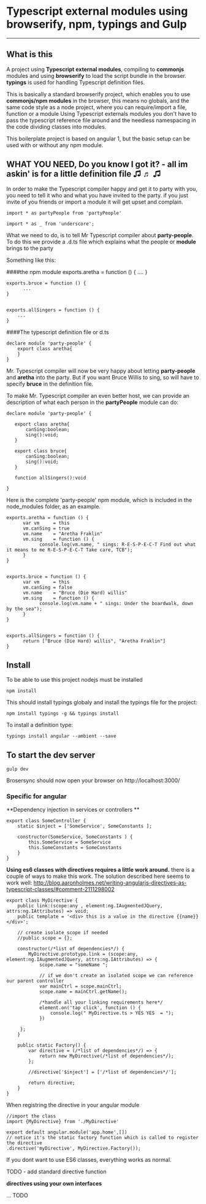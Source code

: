 # Typescript external modules using browserify, npm, typings and Gulp
--------------------------------------------------------------------
## What is this
A project using **Typescript external modules**, compiling to **commonjs** modules and using **browserify** to load the script bundle in the browser. **typings** is used for handling Typescript definition files.

This is basically a standard browserify project, which enables you to use **commonjs/npm modules** in the browser, this means no globals, and the same code style as a node project, where you can require/import a file, function or a module
Using Typescript externals modules you don't have to pass the typescript reference file around and the needless namespacing in the code dividing classes into modules.

This boilerplate project is based on angular 1, but the basic setup can be used with or without any npm module.


## WHAT YOU NEED, Do you know I got it? - all im askin' is for a little definition file ♫ ♬ ♫
In order to make the Typescript compiler happy and get it to party with you, you need to tell it who and what you have invited to the party.
if you just invite of you friends or import a module it will get upset and complain.

    import * as partyPeople from 'partyPeople'

    import * as _ from 'underscore';


What we need to do, is to tell Mr Typescript compiler about **party-people**.
To do this we provide a .d.ts file which explains what the people or **module** brings to the party

Something like this:

####the npm module
	exports.aretha = function () {
		  ....
	}


	exports.bruce = function () {
		  ...
	}


	exports.allSingers = function () {
		...
	}

####The typescript definition file or d.ts

    declare module 'party-people' {
        export class aretha{
        }
	}


Mr. Typescript compiler will now be very happy about letting **party-people** and **aretha** into the party.
But if you want Bruce Willis to sing, so will have to specify **bruce** in the definition file.

To make Mr. Typescript compiler an even better host, we can provide an description of what each person in the **partyPeople** module can do:

	declare module 'party-people' {

	   export class aretha{
	       canSing:boolean;
	       sing():void;
	   }

	   export class bruce{
	       canSing:boolean;
	       sing():void;
	   }

	   function allSingers():void

	}


Here is the complete 'party-people' npm module, which is included in the node_modules folder, as an example.

	exports.aretha = function () {
		  var vm     = this
		  vm.canSing = true
		  vm.name    = "Aretha Fraklin"
		  vm.sing    = function () {
				console.log(vm.name, " sings: R-E-S-P-E-C-T Find out what it means to me R-E-S-P-E-C-T Take care, TCB");
		  }
	}


	exports.bruce = function () {
		  var vm     = this
		  vm.canSing = false
		  vm.name    = "Bruce (Die Hard) willis"
		  vm.sing    = function () {
				console.log(vm.name + " sings: Under the boardwalk, down by the sea");
		  }
	}


	exports.allSingers = function () {
		  return ["Bruce (Die Hard) willis", "Aretha Fraklin"]
	}




## Install
To be able to use this project nodejs must be installed

    npm install


This should install typings globaly and install the typings file for the project:

    npm install typings -g && typings install


To install a definition type:

	typings install angular --ambient --save


## To start the dev server ##
    gulp dev

Brosersync should now open your browser on http://localhost:3000/

### Specific for angular

**Dependency injection in services or controllers **

    export class SomeController {
        static $inject = ['SomeService', SomeConstants ];
    
        constructor(SomeService, SomeConstants ) {
            this.SomeService = SomeService
            this.SomeConstants = SomeConstants
        }
    }

**Using es6 classes with directives requires a little work around.** there is a couple of ways to make this work. The solution described here seems to work well:
http://blog.aaronholmes.net/writing-angularjs-directives-as-typescript-classes/#comment-2111298002


    export class MyDirective {
        public link:(scope:any , element:ng.IAugmentedJQuery, attrs:ng.IAttributes) => void;
        public template = '<div> this is a value in the directive {{name}}</div>';

        // create isolate scope if needed
        //public scope = {};

        constructor(/*list of dependencies*/) {
            MyDirective.prototype.link = (scope:any, element:ng.IAugmentedJQuery, attrs:ng.IAttributes) => {
                scope.name = "someName ";

                // if we don't create an isolated scope we can reference our parent controller
                var mainCtrl = scope.mainCtrl;
                scope.name = mainCtrl.getName();

                /*handle all your linking requirements here*/
                element.on('tap click', function () {
                    console.log(" MyDirective.ts > YES YES  = ");
                })

         };
        }
        
        public static Factory() {
            var directive = (/*list of dependencies*/) => {
                return new MyDirective(/*list of dependencies*/);
            };

            //directive['$inject'] = ['/*list of dependencies*/'];

            return directive;
        }
    }
    
When registring the directive in your angular module

    
    //import the class
    import {MyDirective} from './MyDirective'
    
    export default angular.module('app.home',[])
    // notice it's the static factory function which is called to register the directive
    .directive('myDirective', MyDirective.Factory());


If you dont want to use ES6 classes, everything works as normal.

TODO - add standard directive function


**directives using your own interfaces**

... TODO
